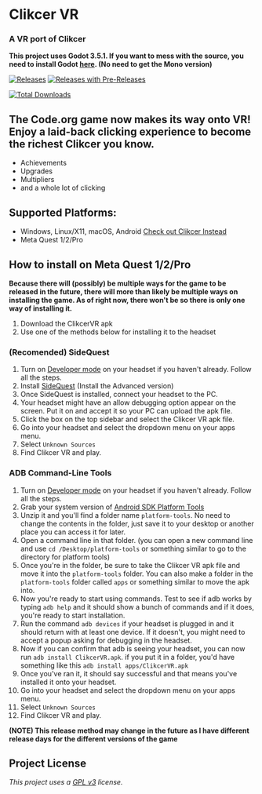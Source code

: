 # Clikcer VR
### A VR port of Clikcer
**This project uses Godot 3.5.1. If you want to mess with the source, you need to install Godot [here](https://godotengine.org/download). (No need to get the Mono version)**


[![Releases](https://img.shields.io/github/v/release/Blockyheadman/ClikcerVR)](https://github.com/Blockyheadman/ClikcerVR/releases)
[![Releases with Pre-Releases](https://img.shields.io/github/v/release/Blockyheadman/ClikcerVR?include_prereleases&label=pre-release)](https://github.com/Blockyheadman/ClikcerVR/releases)

[![Total Downloads](https://img.shields.io/github/downloads/Blockyheadman/ClikcerVR/total?label=total%20downloads)](https://github.com/Blockyheadman/ClikcerVR/releases)

## The Code.org game now makes its way onto VR! Enjoy a laid-back clicking experience to become the richest Clikcer you know.
* Achievements
* Upgrades
* Multipliers
* and a whole lot of clicking

## Supported Platforms:
* Windows, Linux/X11, macOS, Android [Check out Clikcer Instead](https://github.com/Blockyheadman/Clikcer)
* Meta Quest 1/2/Pro

## How to install on Meta Quest 1/2/Pro
**Because there will (possibly) be multiple ways for the game to be released in the future, there will more than likely be multiple ways on installing the game. As of right now, there won't be so there is only one way of installing it.**

1. Download the ClikcerVR apk
2. Use one of the methods below for installing it to the headset

### (Recomended) SideQuest
1. Turn on [Developer mode](https://developer.oculus.com/documentation/native/android/mobile-device-setup/) on your headset if you haven't already. Follow all the steps.
2. Install [SideQuest](https://sidequestvr.com/setup-howto) (Install the Advanced version)
3. Once SideQuest is installed, connect your headset to the PC.
4. Your headset might have an allow debugging option appear on the screen. Put it on and accept it so your PC can upload the apk file.
5. Click the box on the top sidebar and select the Clikcer VR apk file.
6. Go into your headset and select the dropdown menu on your apps menu.
7. Select `Unknown Sources`
8. Find Clikcer VR and play.

### ADB Command-Line Tools
1. Turn on [Developer mode](https://developer.oculus.com/documentation/native/android/mobile-device-setup/) on your headset if you haven't already. Follow all the steps.
2. Grab your system version of [Android SDK Platform Tools](https://developer.android.com/studio/releases/platform-tools#downloads)
3. Unzip it and you'll find a folder name `platform-tools`. No need to change the contents in the folder, just save it to your desktop or another place you can access it for later.
4. Open a command line in that folder. (you can open a new command line and use `cd /Desktop/platform-tools` or something similar to go to the directory for platform tools)
5. Once you're in the folder, be sure to take the Clikcer VR apk file and move it into the `platform-tools` folder. You can also make a folder in the `platform-tools` folder called `apps` or something similar to move the apk into.
6. Now you're ready to start using commands. Test to see if adb works by typing `adb help` and it should show a bunch of commands and if it does, you're ready to start installation.
7. Run the command `adb devices` if your headset is plugged in and it should return with at least one device. If it doesn't, you might need to accept a popup asking for debugging in the headset.
8. Now if you can confirm that adb is seeing your headset, you can now run `adb install ClikcerVR.apk`. if you put it in a folder, you'd have something like this `adb install apps/ClikcerVR.apk`
9. Once you've ran it, it should say successful and that means you've installed it onto your headset.
10. Go into your headset and select the dropdown menu on your apps menu.
11. Select `Unknown Sources`
12. Find Clikcer VR and play.

**(NOTE) This release method may change in the future as I have different release days for the different versions of the game**

## Project License
*This project uses a [GPL v3](https://choosealicense.com/licenses/gpl-3.0/) license.*
